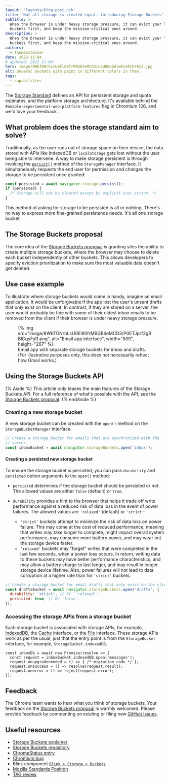```yaml
---
layout: 'layouts/blog-post.njk'
title: 'Not all storage is created equal: introducing Storage Buckets'
subtitle: >
  When the browser is under heavy storage pressure, it can evict your least important storage
  buckets first, and keep the mission-critical ones around.
description: >
  When the browser is under heavy storage pressure, it can evict your least important storage
  buckets first, and keep the mission-critical ones around.
authors:
  - thomassteiner
date: 2022-11-04
# updated: 2022-11-04
hero: image/8WbTDNrhLsU0El80frMBGE4eMCD3/uSUKNoGdlmEsXAtHr0yJ.jpg
alt: Several buckets with paint in different colors in them.
tags:
  - capabilities
---
```


The [Storage Standard](https://storage.spec.whatwg.org/) defines an API for persistent storage and
quota estimates, and the platform storage architecture. It's available behind the
`#enable-experimental-web-platform-features` flag in Chromium 106, and we'd love your feedback.

## What problem does the storage standard aim to solve?

Traditionally, as the user runs out of storage space on their device, the data stored with APIs like
IndexedDB or `localStorage` gets lost without the user being able to intervene. A way to make
storage persistent is through invoking the
[`persist()`](https://developer.mozilla.org/docs/Web/API/StorageManager/persist) method of the
`StorageManager` interface. It simultaneously requests the end user for permission and changes the
storage to be persistent once granted:

```js
const persisted = await navigator.storage.persist();
if (persisted) {
  /* Storage will not be cleared except by explicit user action. */
}
```

This method of asking for storage to be persisted is all or nothing. There's no way to express more
fine-grained persistence needs. It's all one storage bucket.

## The Storage Buckets proposal

The core idea of the [Storage Buckets proposal](https://wicg.github.io/storage-buckets/explainer) is
granting sites the ability to create multiple storage buckets, where the browser may choose to
delete each bucket independently of other buckets. This allows developers to specify eviction
prioritization to make sure the most valuable data doesn't get deleted.

## Use case example

To illustrate where storage buckets would come in handy, imagine an email application. It would be
unforgivable if the app lost the user's unsent drafts that only exist on the client. In contrast, if
they are stored on a server, the user would probably be fine with some of their oldest inbox emails
to be removed from the client if their browser is under heavy storage pressure.

<figure>
  {% Img src="image/8WbTDNrhLsU0El80frMBGE4eMCD3/P0ETJprf3gBBlCqyFyl1.png", alt="Email app interface", width="509", height="267" %}
  <figcaption>Email app with separate storage buckets for inbox and drafts. (For illustrative purposes only, this does not necessarily reflect how Gmail works.)</figcaption>
</figure>

## Using the Storage Buckets API

{% Aside %} This article only teases the main features of the Storage Buckets API. For a full
reference of what's possible with the API, see the
[Storage Buckets proposal](https://wicg.github.io/storage-buckets/explainer). {% endAside %}

### Creating a new storage bucket

A new storage bucket can be created with the `open()` method on the `StorageBucketManager`
interface.

```js
// Create a storage bucket for emails that are synchronized with the
// server.
const inboxBucket = await navigator.storageBuckets.open('inbox');
```

#### Creating a persisted new storage bucket

To ensure the storage bucket is persisted, you can pass `durability` and `persisted` option
arguments to the `open()` method:

- `persisted` determines if the storage bucket should be persisted or not. The allowed values are
  either `false` (default) or `true`.
- `durability` provides a hint to the browser that helps it trade off write performance against a
  reduced risk of data loss in the event of power failures. The allowed values are `'relaxed'`
  (default) or `'strict'`:

  - `'strict'` buckets attempt to minimize the risk of data loss on power failure. This may come at
    the cost of reduced performance, meaning that writes may take longer to complete, might impact
    overall system performance, may consume more battery power, and may wear out the storage device
    faster.
  - `'relaxed'` buckets may "forget" writes that were completed in the last few seconds, when a
    power loss occurs. In return, writing data to these buckets may have better performance
    characteristics, and may allow a battery charge to last longer, and may result in longer storage
    device lifetime. Also, power failures will not lead to data corruption at a higher rate than for
    `'strict'` buckets.

```js
// Create a storage bucket for email drafts that only exist on the client.
const draftsBucket = await navigator.storageBuckets.open('drafts', {
  durability: 'strict', // Or `'relaxed'`.
  persisted: true, // Or `false`.
});
```

### Accessing the storage APIs from a storage bucket

Each storage bucket is associated with storage APIs, for example,
[IndexedDB](https://developer.mozilla.org/docs/Web/API/IndexedDB_API/Using_IndexedDB), the
[Cache](https://developer.mozilla.org/docs/Web/API/Cache) interface, or the
[File](https://developer.mozilla.org/docs/Web/API/File) interface. These storage APIs work as per
the usual, just that the entry point is from the `StorageBucket` interface, for example,
`StorageBucket.indexedDB`.

```js/1
const inboxDb = await new Promise(resolve => {
  const request = inboxBucket.indexedDB.open('messages');
  request.onupgradeneeded = () => { /* migration code */ };
  request.onsuccess = () => resolve(request.result);
  request.onerror = () => reject(request.error);
});
```

## Feedback

The Chrome team wants to hear what you think of storage buckets. Your feedback on the
[Storage Buckets proposal](https://wicg.github.io/storage-buckets/explainer) is warmly welcomed.
Please provide feedback by commenting on existing or filing new
[GitHub Issues](https://github.com/WICG/storage-buckets/issues).

## Useful resources

- [Storage Buckets explainer](https://wicg.github.io/storage-buckets/explainer)
- [Storage Buckets repository](https://github.com/WICG/storage-buckets)
- [ChromeStatus entry](https://chromestatus.com/feature/5739224579964928)
- [Chromium bug](https://bugs.chromium.org/p/chromium/issues/detail?id=1099413)
- Blink component
  [`Blink > Storage > Buckets`](https://bugs.chromium.org/p/chromium/issues/list?q=component:Blink%3EStorage%3EBuckets)
- [Mozilla Standards Position](https://github.com/mozilla/standards-positions/issues/475)
- [TAG review](https://github.com/w3ctag/design-reviews/issues/562)
